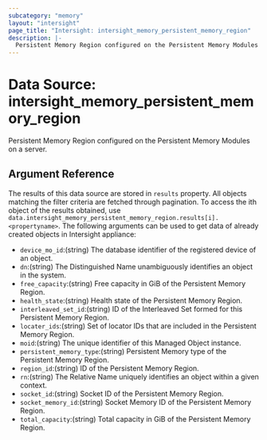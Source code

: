 ```yaml
---
subcategory: "memory"
layout: "intersight"
page_title: "Intersight: intersight_memory_persistent_memory_region"
description: |-
  Persistent Memory Region configured on the Persistent Memory Modules on a server.
---
```


# Data Source: intersight_memory_persistent_memory_region
Persistent Memory Region configured on the Persistent Memory Modules on a server.
## Argument Reference
The results of this data source are stored in `results` property.
All objects matching the filter criteria are fetched through pagination.
To access the ith object of the results obtained, use `data.intersight_memory_persistent_memory_region.results[i].<propertyname>`.
The following arguments can be used to get data of already created objects in Intersight appliance:
* `device_mo_id`:(string) The database identifier of the registered device of an object. 
* `dn`:(string) The Distinguished Name unambiguously identifies an object in the system. 
* `free_capacity`:(string) Free capacity in GiB of the Persistent Memory Region. 
* `health_state`:(string) Health state of the Persistent Memory Region. 
* `interleaved_set_id`:(string) ID of the Interleaved Set formed for this Persistent Memory Region. 
* `locater_ids`:(string) Set of locator IDs that are included in the Persistent Memory Region. 
* `moid`:(string) The unique identifier of this Managed Object instance. 
* `persistent_memory_type`:(string) Persistent Memory type of the Persistent Memory Region. 
* `region_id`:(string) ID of the Persistent Memory Region. 
* `rn`:(string) The Relative Name uniquely identifies an object within a given context. 
* `socket_id`:(string) Socket ID of the Persistent Memory Region. 
* `socket_memory_id`:(string) Socket Memory ID of the Persistent Memory Region. 
* `total_capacity`:(string) Total capacity in GiB of the Persistent Memory Region. 
 